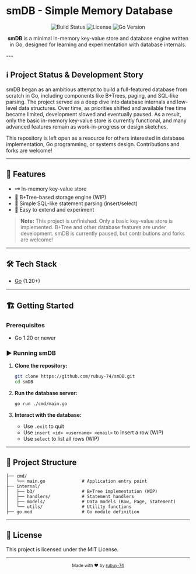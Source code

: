 # smDB - Simple Memory Database

<p align="center">
  <img src="https://img.shields.io/badge/build-passing-brightgreen" alt="Build Status" />
  <img src="https://img.shields.io/badge/license-MIT-blue.svg" alt="License" />
  <img src="https://img.shields.io/badge/go-1.20%2B-blue" alt="Go Version" />
</p>


<p align="center">
  <b>smDB</b> is a minimal in-memory key-value store and database engine written in Go, designed for learning and experimentation with database internals.
</p>
---

## ℹ️ Project Status & Development Story

smDB began as an ambitious attempt to build a full-featured database from scratch in Go, including components like B+Trees, paging, and SQL-like parsing. The project served as a deep dive into database internals and low-level data structures. Over time, as priorities shifted and available free time became limited, development slowed and eventually paused. As a result, only the basic in-memory key-value store is currently functional, and many advanced features remain as work-in-progress or design sketches.

This repository is left open as a resource for others interested in database implementation, Go programming, or systems design. Contributions and forks are welcome!

---

## 🚀 Features

- 🗝️ In-memory key-value store
- 🌳 B+Tree-based storage engine (WIP)
- 📝 Simple SQL-like statement parsing (insert/select)
- 🧪 Easy to extend and experiment

> **Note:** This project is unfinished. Only a basic key-value store is implemented. B+Tree and other database features are under development. smDB is currently paused, but contributions and forks are welcome!

---

## 🛠 Tech Stack

- [Go](https://golang.org/) (1.20+)

---

## 🏗️ Getting Started

### Prerequisites

- Go 1.20 or newer

### ▶️ Running smDB

1. **Clone the repository:**
   ```bash
   git clone https://github.com/rubuy-74/smDB.git
   cd smDB
   ```

2. **Run the database server:**
   ```bash
   go run ./cmd/main.go
   ```

3. **Interact with the database:**
   - Use `.exit` to quit
   - Use `insert <id> <username> <email>` to insert a row (WIP)
   - Use `select` to list all rows (WIP)

---

## 📁 Project Structure

```text
├── cmd/
│   └── main.go              # Application entry point
├── internal/
│   ├── b3/                  # B+Tree implementation (WIP)
│   ├── handlers/            # Statement handlers
│   ├── models/              # Data models (Row, Page, Statement)
│   └── utils/               # Utility functions
├── go.mod                   # Go module definition
```

---

## 📜 License

This project is licensed under the MIT License.

---

<p align="center">
  <sub>Made with ❤️ by <a href="https://github.com/rubuy-74">rubuy-74</a></sub>
</p>

